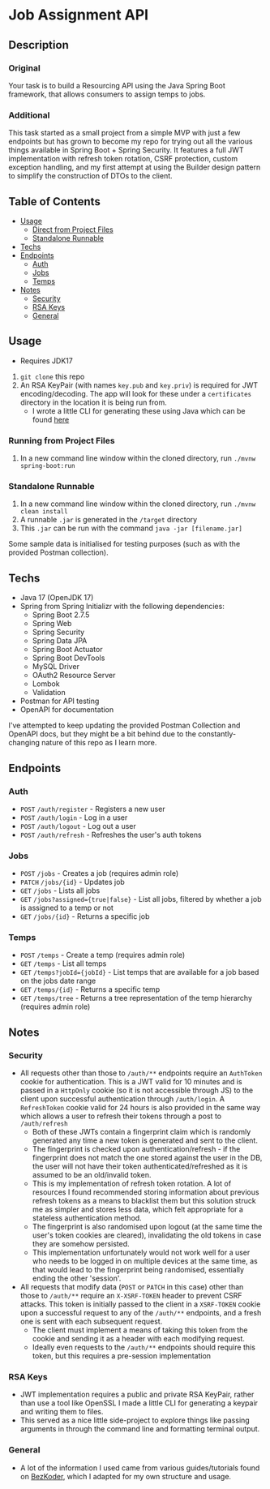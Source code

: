 # Job Assignment API

## Description

### Original

Your task is to build a Resourcing API using the Java Spring Boot framework, that allows consumers to assign temps to jobs.

### Additional

This task started as a small project from a simple MVP with just a few endpoints but has grown to become my repo for trying
out all the various things available in Spring Boot + Spring Security. It features a full JWT implementation with
refresh token rotation, CSRF protection, custom exception handling, and my first attempt at using the Builder 
design pattern to simplify the construction of DTOs to the client.

## Table of Contents

* [Usage](#usage)
  + [Direct from Project Files](#direct-from-project-files)
  + [Standalone Runnable](#standalone-runnable)
* [Techs](#techs)
* [Endpoints](#endpoints)
  + [Auth](#auth)
  + [Jobs](#jobs)
  + [Temps](#temps)
* [Notes](#notes)
  + [Security](#security)
  + [RSA Keys](#rsa-keys)
  + [General](#general)

## Usage

* Requires JDK17

1. `git clone` this repo
2. An RSA KeyPair (with names `key.pub` and `key.priv`) is required for JWT encoding/decoding. 
The app will look for these under a `certificates` directory in the location it is being run from.
   * I wrote a little CLI for generating these using Java which can be found
     [here](https://github.com/benstrathdee/rsa-key-utility)

### Running from Project Files

1. In a new command line window within the cloned directory, run `./mvnw spring-boot:run`

### Standalone Runnable

1. In a new command line window within the cloned directory, run `./mvnw clean install`
2. A runnable `.jar` is generated in the `/target` directory
3. This `.jar` can be run with the command `java -jar [filename.jar]`

Some sample data is initialised for testing purposes (such as with the provided Postman collection).

## Techs 

* Java 17 (OpenJDK 17)
* Spring from Spring Initializr with the following dependencies:
  * Spring Boot 2.7.5
  * Spring Web
  * Spring Security
  * Spring Data JPA 
  * Spring Boot Actuator
  * Spring Boot DevTools
  * MySQL Driver
  * OAuth2 Resource Server
  * Lombok
  * Validation
* Postman for API testing
* OpenAPI for documentation

I've attempted to keep updating the provided Postman Collection and OpenAPI docs, but they might
be a bit behind due to the constantly-changing nature of this repo as I learn more.

## Endpoints

### Auth

* `POST` `/auth/register` - Registers a new user
* `POST` `/auth/login` - Log in a user
* `POST` `/auth/logout` - Log out a user
* `POST` `/auth/refresh` - Refreshes the user's auth tokens

### Jobs

* `POST` `/jobs` - Creates a job (requires admin role)
* `PATCH` `/jobs/{id}` - Updates job
* `GET` `/jobs` - Lists all jobs
* `GET` `/jobs?assigned={true|false}` - List all jobs, filtered by whether a job is assigned to a temp or not
* `GET` `/jobs/{id}` - Returns a specific job

### Temps

* `POST` `/temps` - Create a temp (requires admin role)
* `GET` `/temps` - List all temps
* `GET` `/temps?jobId={jobId}` - List temps that are available for a job based on the jobs date range
* `GET` `/temps/{id}` - Returns a specific temp
* `GET` `/temps/tree` - Returns a tree representation of the temp hierarchy (requires admin role)
## Notes

### Security

* All requests other than those to `/auth/**` endpoints require an `AuthToken` cookie for authentication. This is a JWT 
valid for 10 minutes and is passed in a `HttpOnly` cookie (so it is not accessible through JS) to the client upon 
successful authentication through `/auth/login`. A `RefreshToken` cookie valid for 24 hours is also provided in the same 
way which allows a user to refresh their tokens through a post to `/auth/refresh`
  * Both of these JWTs contain a fingerprint claim which is randomly generated any time a new token is generated and 
  sent to the client. 
  * The fingerprint is checked upon authentication/refresh - if the fingerprint does not match the one stored against 
  the user in the DB, the user will not have their token authenticated/refreshed as it is assumed to be an old/invalid 
  token.
  * This is my implementation of refresh token rotation. A lot of resources I found recommended storing information 
  about previous refresh tokens as a means to blacklist them but this solution struck me as simpler and stores
  less data, which felt appropriate for a stateless authentication method. 
  * The fingerprint is also randomised upon logout (at the same time the user's token cookies are cleared), 
  invalidating the old tokens in case they are somehow persisted.
  * This implementation unfortunately would not work well for a user who needs to be logged in on multiple devices at 
  the same time, as that would lead to the fingerprint being randomised, essentially ending the other 'session'. 
* All requests that modify data (`POST` or `PATCH` in this case) other than those to `/auth/**`
require an `X-XSRF-TOKEN` header to prevent CSRF attacks. This token is initially passed to the client 
in a `XSRF-TOKEN` cookie upon a successful request to any of the `/auth/**` endpoints, and a fresh one is sent with each
subsequent request. 
  * The client must implement a means of taking this token from the cookie and sending it as a header with 
  each modifying request. 
  * Ideally even requests to the `/auth/**` endpoints should require this token, but this requires a pre-session 
  implementation

### RSA Keys

* JWT implementation requires a public and private RSA KeyPair, rather than use a tool like OpenSSL
I made a little CLI for generating a keypair and writing them to files.
* This served as a nice little side-project to explore things like passing arguments in through the command line and
formatting terminal output.

### General

* A lot of the information I used came from various guides/tutorials found on [BezKoder](https://www.bezkoder.com/),
which I adapted for my own structure and usage.